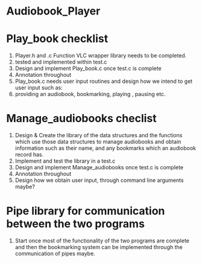 # Audiobook_Player

# Play_book checklist
1. Player.h and .c Function VLC wrapper library needs to be completed.
2. tested and implemented within test.c
3. Design and implement Play_book.c once test.c is complete
4. Annotation throughout
5. Play_book.c needs user input routines and design how we intend to get user input such as:
  1. providing an audiobook, bookmarking, playing , pausing etc.
  
  
# Manage_audiobooks checlist
1. Design & Create the library of the data structures and the functions which use those data structures to manage audiobooks and obtain
information such as their name, and any bookmarks which an audiobook record has.
2. Implement and test the library in a test.c
3. Design and implement Manage_audiobooks once test.c is complete
4. Annotation throughout
5. Design how we obtain user input, through command line arguments maybe?


# Pipe library for communication between the two programs

1. Start once most of the functionality of the two programs are complete and then the bookmarking system can be implemented through
the communication of pipes maybe.

